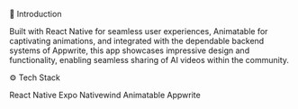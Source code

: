 🤖 Introduction

Built with React Native for seamless user experiences, Animatable for captivating animations, and integrated with the dependable backend systems of Appwrite, this app showcases impressive design and functionality, enabling seamless sharing of AI videos within the community.


⚙️ Tech Stack

React Native
Expo
Nativewind
Animatable
Appwrite
